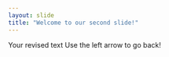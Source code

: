 ```yaml
---
layout: slide
title: "Welcome to our second slide!"
---
```

Your revised text
Use the left arrow to go back!
